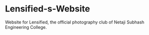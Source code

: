 # Lensified-s-Website
Website for Lensified, the official photography club of Netaji Subhash Engineering College.
